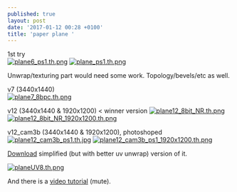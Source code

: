 ```yaml
---
published: true
layout: post
date: '2017-01-12 00:28 +0100'
title: 'paper plane '
---
```

1st try  
[![plane6_ps1.th.png](https://cdn.scrot.moe/images/2017/01/12/plane6_ps1.th.png)](https://cdn.scrot.moe/images/2017/01/12/plane6_ps1.png) 
[![plane_ps1.th.png](https://cdn.scrot.moe/images/2017/01/12/plane_ps1.th.png)](https://cdn.scrot.moe/images/2017/01/12/plane_ps1.png)

Unwrap/texturing part would need some work. Topology/bevels/etc as well.

v7 (3440x1440)  
[![plane7_8bpc.th.png](https://cdn.scrot.moe/images/2017/01/12/plane7_8bpc.th.png)](https://cdn.scrot.moe/images/2017/01/12/plane7_8bpc.png)

v12 (3440x1440 & 1920x1200) < winner version
[![plane12_8bit_NR.th.png](https://cdn.scrot.moe/images/2017/01/13/plane12_8bit_NR.th.png)](https://cdn.scrot.moe/images/2017/01/13/plane12_8bit_NR.png)
[![plane12_8bit_NR_1920x1200.th.png](https://cdn.scrot.moe/images/2017/01/13/plane12_8bit_NR_1920x1200.th.png)](https://cdn.scrot.moe/images/2017/01/13/plane12_8bit_NR_1920x1200.png)

v12_cam3b (3440x1440 & 1920x1200), photoshoped
[![plane12_cam3b_ps1.th.jpg](https://cdn.scrot.moe/images/2017/01/14/plane12_cam3b_ps1.th.jpg)](https://cdn.scrot.moe/images/2017/01/14/plane12_cam3b_ps1.jpg) 
[![plane12_cam3b_ps1_1920x1200.th.png](https://cdn.scrot.moe/images/2017/01/14/plane12_cam3b_ps1_1920x1200.th.png)](https://cdn.scrot.moe/images/2017/01/14/plane12_cam3b_ps1_1920x1200.png)

[Download]({{site.baseurl}}/blends/planeUV8.blend.zip) simplified (but with better uv unwrap) version of it.  

[![planeUV8.th.png](https://cdn.scrot.moe/images/2017/01/15/planeUV8.th.png)](https://cdn.scrot.moe/images/2017/01/15/planeUV8.png)

And there is a [video tutorial](https://youtu.be/SIFLTOvt60k) (mute).

